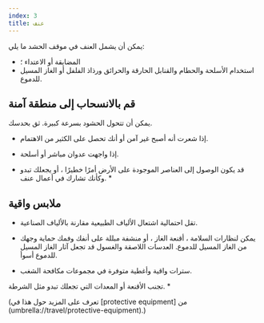 ```yaml
---
index: 3
title: عنف
---
```

يمكن أن يشمل العنف في موقف الحشد ما يلي:

*   المضايقة أو الاعتداء ؛
*   استخدام الأسلحة والحطام والقنابل الحارقة والحرائق ورذاذ الفلفل أو الغاز المسيل للدموع.

## قم بالانسحاب إلى منطقة آمنة

يمكن أن تتحول الحشود بسرعة كبيرة. ثق بحدسك.

*   إذا شعرت أنه أصبح غير آمن أو أنك تحصل على الكثير من الاهتمام.

*   إذا واجهت عدوان مباشر أو أسلحة.

* قد يكون الوصول إلى العناصر الموجودة على الأرض أمرًا خطيرًا ، أو يجعلك تبدو وكأنك تشارك في أعمال عنف. *

## ملابس واقية

*   تقل احتمالية اشتعال الألياف الطبيعية مقارنة بالألياف الصناعية.

*   يمكن لنظارات السلامة ، أقنعة الغاز ، أو منشفة مبللة على أنفك وفمك حماية وجهك من الغاز المسيل للدموع. العدسات اللاصقة والغسول قد تجعل آثار الغاز المسيل للدموع أسوأ.

*   سترات واقية وأغطية متوفرة في مجموعات مكافحة الشغب.

تجنب الأقنعة أو المعدات التي تجعلك تبدو مثل الشرطة. *

(تعرف على المزيد حول هذا في  [protective equipment] من (umbrella://travel/protective-equipment).)